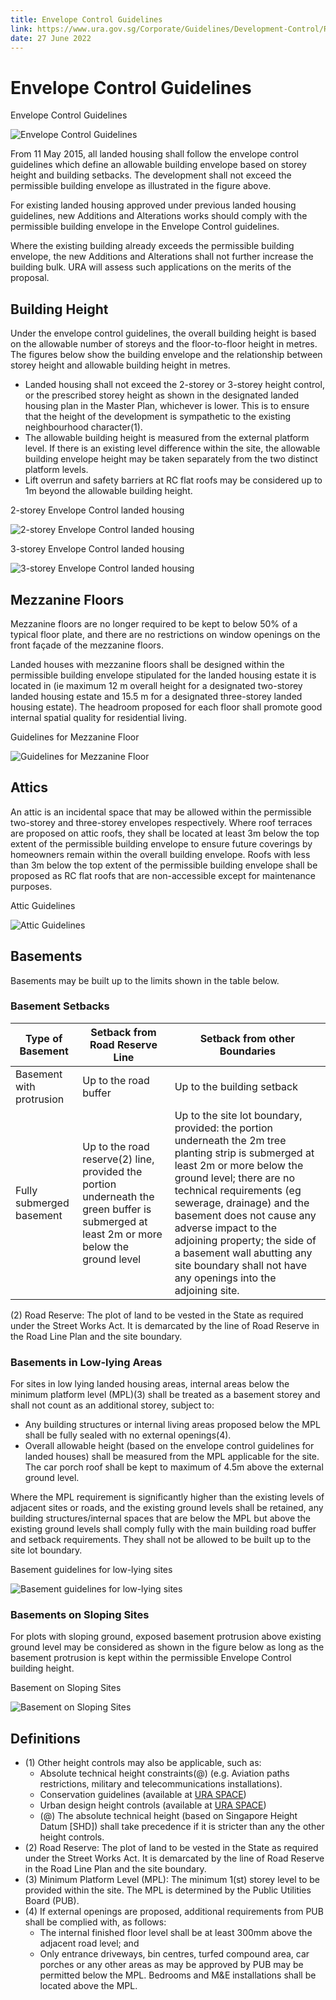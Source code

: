 ```yaml
---
title: Envelope Control Guidelines
link: https://www.ura.gov.sg/Corporate/Guidelines/Development-Control/Residential/Terrace/EC
date: 27 June 2022
---
```


# Envelope Control Guidelines

Envelope Control Guidelines

![Envelope Control Guidelines](https://www.ura.gov.sg/-/media/Corporate/Guidelines/Development-control/Landed-Housing/TH04A_Envelope_Control_3D_With_Fins.jpg?h=100%25&w=100%25)

From 11 May 2015, all landed housing shall follow the envelope control guidelines which define an allowable building envelope based on storey height and building setbacks. The development shall not exceed the permissible building envelope as illustrated in the figure above.

For existing landed housing approved under previous landed housing guidelines, new Additions and Alterations works should comply with the permissible building envelope in the Envelope Control guidelines.

Where the existing building already exceeds the permissible building envelope, the new Additions and Alterations shall not further increase the building bulk. URA will assess such applications on the merits of the proposal.

## Building Height

Under the envelope control guidelines, the overall building height is based on the allowable number of storeys and the floor-to-floor height in metres. The figures below show the building envelope and the relationship between storey height and allowable building height in metres.

- Landed housing shall not exceed the 2-storey or 3-storey height control, or the prescribed storey height as shown in the designated landed housing plan in the Master Plan, whichever is lower. This is to ensure that the height of the development is sympathetic to the existing neighbourhood character(1).
- The allowable building height is measured from the external platform level. If there is an existing level difference within the site, the allowable building envelope height may be taken separately from the two distinct platform levels.
- Lift overrun and safety barriers at RC flat roofs may be considered up to 1m beyond the allowable building height.

2-storey Envelope Control landed housing

![2-storey Envelope Control landed housing](https://www.ura.gov.sg/-/media/Corporate/Guidelines/Development-control/Bungalows/LHD11-Envelope-control-2styedited10aug21LHD09A-Envelope-control-2sty.jpg?h=327&w=800)

3-storey Envelope Control landed housing

![3-storey Envelope Control landed housing](https://www.ura.gov.sg/-/media/Corporate/Guidelines/Development-control/Bungalows/LHD12-Envelope-control-3sty10aug21LHD09B-Envelope-control-3sty.jpg?h=373&w=800)

## Mezzanine Floors

Mezzanine floors are no longer required to be kept to below 50% of a typical floor plate, and there are no restrictions on window openings on the front façade of the mezzanine floors.

Landed houses with mezzanine floors shall be designed within the permissible building envelope stipulated for the landed housing estate it is located in (ie maximum 12 m overall height for a designated two-storey landed housing estate and 15.5 m for a designated three-storey landed housing estate). The headroom proposed for each floor shall promote good internal spatial quality for residential living.

Guidelines for Mezzanine Floor

![Guidelines for Mezzanine Floor](https://www.ura.gov.sg/-/media/Corporate/Guidelines/Development-control/Landed-Housing/LHD17_Mezzanine.jpg?h=100%25&w=100%25)

## Attics

An attic is an incidental space that may be allowed within the permissible two-storey and three-storey envelopes respectively. Where roof terraces are proposed on attic roofs, they shall be located at least 3m below the top extent of the permissible building envelope to ensure future coverings by homeowners remain within the overall building envelope. Roofs with less than 3m below the top extent of the permissible building envelope shall be proposed as RC flat roofs that are non-accessible except for maintenance purposes.

Attic Guidelines

![Attic Guidelines](https://www.ura.gov.sg/-/media/Corporate/Guidelines/Development-control/Landed-Housing/LHD18_New_EC_Attic.jpg?h=100%25&w=100%25)

## Basements

Basements may be built up to the limits shown in the table below.

### Basement Setbacks

| Type of Basement         | Setback from Road Reserve Line                                                                                                           | Setback from other Boundaries                                                                                                                                                                                                                                                                                                                                                                           |
| ------------------------ | ---------------------------------------------------------------------------------------------------------------------------------------- | ------------------------------------------------------------------------------------------------------------------------------------------------------------------------------------------------------------------------------------------------------------------------------------------------------------------------------------------------------------------------------------------------------- |
| Basement with protrusion | Up to the road buffer                                                                                                                    | Up to the building setback                                                                                                                                                                                                                                                                                                                                                                              |
| Fully submerged basement | Up to the road reserve(2) line, provided the portion underneath the green buffer is submerged at least 2m or more below the ground level | Up to the site lot boundary, provided: the portion underneath the 2m tree planting strip is submerged at least 2m or more below the ground level; there are no technical requirements (eg sewerage, drainage) and the basement does not cause any adverse impact to the adjoining property; the side of a basement wall abutting any site boundary shall not have any openings into the adjoining site. |

(2) Road Reserve: The plot of land to be vested in the State as required under the Street Works Act. It is demarcated by the line of Road Reserve in the Road Line Plan and the site boundary.

### Basements in Low-lying Areas

For sites in low lying landed housing areas, internal areas below the minimum platform level (MPL)(3) shall be treated as a basement storey and shall not count as an additional storey, subject to:

- Any building structures or internal living areas proposed below the MPL shall be fully sealed with no external openings(4).
- Overall allowable height (based on the envelope control guidelines for landed houses) shall be measured from the MPL applicable for the site. The car porch roof shall be kept to maximum of 4.5m above the external ground level.

Where the MPL requirement is significantly higher than the existing levels of adjacent sites or roads, and the existing ground levels shall be retained, any building structures/internal spaces that are below the MPL but above the existing ground levels shall comply fully with the main building road buffer and setback requirements. They shall not be allowed to be built up to the site lot boundary.

Basement guidelines for low-lying sites

![Basement guidelines for low-lying sites](https://www.ura.gov.sg/-/media/Corporate/Guidelines/Development-control/Landed-Housing/LHD16_Height_MPL_2D.jpg?h=100%25&w=100%25)


### Basements on Sloping Sites

For plots with sloping ground, exposed basement protrusion above existing ground level may be considered as shown in the figure below as long as the basement protrusion is kept within the permissible Envelope Control building height.

Basement on Sloping Sites

![Basement on Sloping Sites](https://www.ura.gov.sg/-/media/Corporate/Guidelines/Development-control/Landed-Housing/LHD15_Envelope_Control_Sloping_Sites.jpg?h=100%25&w=100%25)


## Definitions

- (1) Other height controls may also be applicable, such as:
  - Absolute technical height constraints(@) (e.g. Aviation paths restrictions, military and telecommunications installations).
  - Conservation guidelines (available at [URA SPACE](https://www.ura.gov.sg/maps/?service=STB))
  - Urban design height controls (available at [URA SPACE](https://www.ura.gov.sg/maps/?service=STB))
  - (@) The absolute technical height (based on Singapore Height Datum [SHD]) shall take precedence if it is stricter than any the other height controls.
- (2) Road Reserve: The plot of land to be vested in the State as required under the Street Works Act. It is demarcated by the line of Road Reserve in the Road Line Plan and the site boundary.
- (3) Minimum Platform Level (MPL): The minimum 1(st) storey level to be provided within the site. The MPL is determined by the Public Utilities Board (PUB).
- (4) If external openings are proposed, additional requirements from PUB shall be complied with, as follows:
  - The internal finished floor level shall be at least 300mm above the adjacent road level; and
  - Only entrance driveways, bin centres, turfed compound area, car porches or any other areas as may be approved by PUB may be permitted below the MPL. Bedrooms and M&E installations shall be located above the MPL.